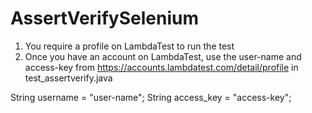 # AssertVerifySelenium

1. You require a profile on LambdaTest to run the test
2. Once you have an account on LambdaTest, use the user-name and access-key from https://accounts.lambdatest.com/detail/profile
in test_assertverify.java

String username = "user-name";
String access_key = "access-key";
